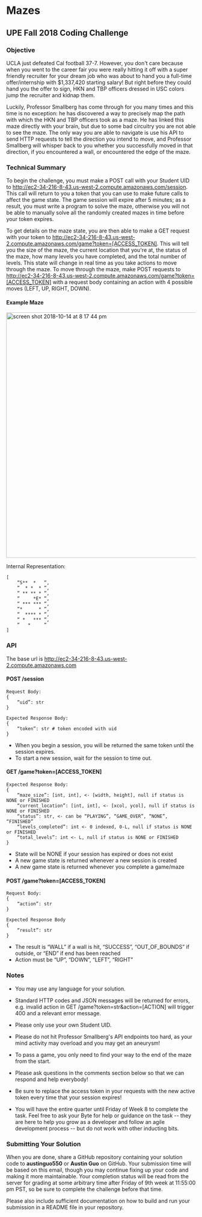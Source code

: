 # Mazes
## UPE Fall 2018 Coding Challenge

### Objective
UCLA just defeated Cal football 37-7. However, you don't care because when you went to the career fair you were
really hitting it off with a super friendly recruiter for your dream job who was about to hand you a full-time
offer/internship with $1,337,420 starting salary! But right before they could hand you the offer to sign, HKN
and TBP officers dressed in USC colors jump the recruiter and kidnap them. 

Luckily, Professor Smallberg has come through for you many times and this time is no exception: he has discovered
a way to precisely map the path with which the HKN and TBP officers took as a maze. He has linked this maze directly 
with your brain, but due to some bad circuitry you are not able to see the maze. The only way you are able to navigate 
is use his API to send HTTP requests to tell the direction you intend to move, and Professor Smallberg will whisper back 
to you whether you successfully moved in that direction, if you encountered a wall, or encountered the edge of the maze.

### Technical Summary
To begin the challenge, you must make a POST call with your Student UID to http://ec2-34-216-8-43.us-west-2.compute.amazonaws.com/session. This call will return to you a token that you can use to make future calls to affect the game state. The game session will expire after 5 minutes; as a result, you must write a program to solve the maze, otherwise you will not be able to manually solve all the randomly created mazes in time before your token expires.

To get details on the maze state, you are then able to make a GET request with your token to http://ec2-34-216-8-43.us-west-2.compute.amazonaws.com/game?token=[ACCESS_TOKEN]. This will tell you the size of the maze, the current location that you're at, the status of the maze, how many levels you have completed, and the total number of levels. This state will change in real time as you take actions to move through the maze. To move through the maze, make POST requests to http://ec2-34-216-8-43.us-west-2.compute.amazonaws.com/game?token=[ACCESS_TOKEN] with a request body containing an action with 4 possible moves (LEFT, UP, RIGHT, DOWN).

#### Example Maze
<img width="650" alt="screen shot 2018-10-14 at 8 17 44 pm" src="https://user-images.githubusercontent.com/12661925/46928265-96903780-cfee-11e8-9fad-50f7ef21f8f6.png">

Internal Representation:
```
[
	“S**  *   “,
	“  * *  * “,
	“ ** ** * “,
	“     *E* “,
	“ *** *** “,
	“*      * “,
	“  **** * “,
	“ *   *** “,
	“   *     “
]
```


### API
The base url is http://ec2-34-216-8-43.us-west-2.compute.amazonaws.com

#### POST /session
```
Request Body:
{
	“uid”: str
}

Expected Response Body:
{
	“token”: str # token encoded with uid
}
```
- When you begin a session, you will be returned the same token until the session expires. 
- To start a new session, wait for the session to time out.

#### GET /game?token=[ACCESS_TOKEN]
```
Expected Response Body:
{
	“maze_size”: [int, int], <- [width, height], null if status is NONE or FINISHED
	“current_location”: [int, int], <- [xcol, ycol], null if status is NONE or FINISHED
	“status”: str, <- can be “PLAYING”, “GAME_OVER”, “NONE”, “FINISHED”
	“levels_completed”: int <- 0 indexed, 0-L, null if status is NONE or FINISHED
	“total_levels”: int <- L, null if status is NONE or FINISHED
}
```
- State will be NONE if your session has expired or does not exist
- A new game state is returned whenever a new session is created
- A new game state is returned whenever you complete a game/maze

#### POST /game?token=[ACCESS_TOKEN]
```
Request Body:
{
	“action”: str
}

Expected Response Body
{
	“result”: str
}
```
- The result is “WALL” if a wall is hit, “SUCCESS”, “OUT_OF_BOUNDS” if outside, or “END” if end has been reached
- Action must be “UP”, “DOWN”, “LEFT”, “RIGHT”


### Notes
- You may use any language for your solution.

- Standard HTTP codes and JSON messages will be returned for errors, e.g. invalid action in GET /game?token=str&action=[ACTION] will trigger 400 and a relevant error message.

- Please only use your own Student UID.

- Please do not hit Professor Smallberg's API endpoints too hard, as your mind activity may overload and you may get an aneurysm!

- To pass a game, you only need to find your way to the end of the maze from the start.

- Please ask questions in the comments section below so that we can respond and help everybody!

- Be sure to replace the access token in your requests with the new active token every time that your session expires!

- You will have the entire quarter until Friday of Week 8 to complete the task. Feel free to ask your Byte for help or guidance on the task -- they are here to help you grow as a developer and follow an agile development process -- but do not work with other inducting bits.

### Submitting Your Solution
When you are done, share a GitHub repository containing your solution code to **austinguo550** or **Austin Guo** on GitHub. Your submission time will be based on this email, though you may continue fixing up your code and making it more maintainable. Your completion status will be read from the server for grading at some arbitrary time after Friday of 9th week at 11:55:00 pm PST, so be sure to complete the challenge before that time.

Please also include sufficient documentation on how to build and run your submission in a README file in your repository.